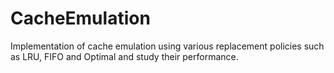 # CacheEmulation
Implementation of cache emulation using various replacement policies such as LRU, FIFO and Optimal and study their performance.
